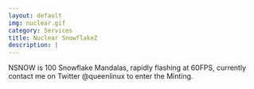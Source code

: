```yaml
---
layout: default
img: nuclear.gif
category: Services
title: Nuclear SnowflakeZ
description: |
---
```

  NSNOW is 100 Snowflake Mandalas, rapidly flashing at 60FPS, currently contact me on Twitter @queenlinux to enter the Minting.
